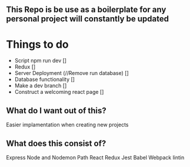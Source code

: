 ## This Repo is be use as a boilerplate for any personal project will constantly be updated

# Things to do
- Script npm run dev []
- Redux []
- Server Deployment (//Remove run database) []
- Database functionality []
- Make a dev branch []
- Construct a welcoming react page []

## What do I want out of this?

Easier implamentation when creating new projects

## What does this consist of?
Express
Node and Nodemon
Path
React
Redux
Jest
Babel
Webpack
lintin
